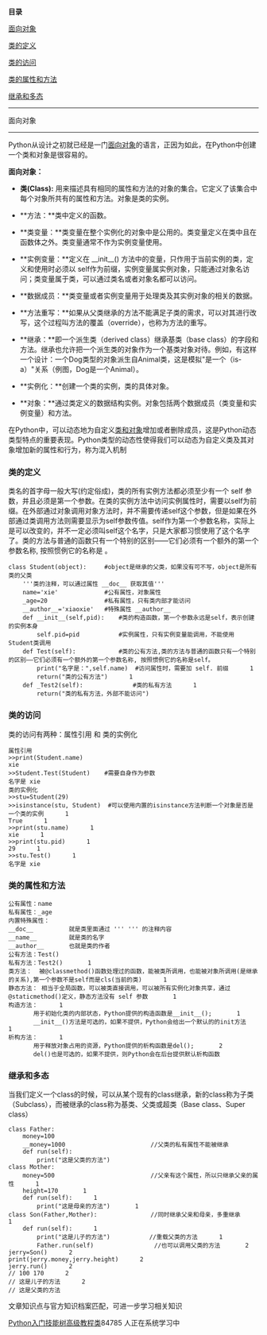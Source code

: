 **目录**

[面向对象](#t0)

[类的定义](#t1)

[类的访问](#t2)

[类的属性和方法](#t3)

[继承和多态](#t4)

* * *

面向对象
----

Python从设计之初就已经是一门[面向对象](https://so.csdn.net/so/search?q=%E9%9D%A2%E5%90%91%E5%AF%B9%E8%B1%A1&spm=1001.2101.3001.7020)的语言，正因为如此，在Python中创建一个类和对象是很容易的。

**面向对象：**

*   **类(Class):** 用来描述具有相同的属性和方法的对象的集合。它定义了该集合中每个对象所共有的属性和方法。对象是类的实例。
*   **方法：**类中定义的函数。
*   **类变量：**类变量在整个实例化的对象中是公用的。类变量定义在类中且在函数体之外。类变量通常不作为实例变量使用。
*   **实例变量：**定义在 \_\_init\_\_() 方法中的变量，只作用于当前实例的类，定义和使用时必须以 self作为前缀，实例变量属实例对象，只能通过对象名访问；类变量属于类，可以通过类名或者对象名都可以访问。
*   **数据成员：**类变量或者实例变量用于处理类及其实例对象的相关的数据。
*   **方法重写：**如果从父类继承的方法不能满足子类的需求，可以对其进行改写，这个过程叫方法的覆盖（override），也称为方法的重写。
*   **继承：**即一个派生类（derived class）继承基类（base class）的字段和方法。继承也允许把一个派生类的对象作为一个基类对象对待。例如，有这样一个设计：一个Dog类型的对象派生自Animal类，这是模拟"是一个（is-a）"关系（例图，Dog是一个Animal）。
*   **实例化：**创建一个类的实例，类的具体对象。
*   **对象：**通过类定义的数据结构实例。对象包括两个数据成员（类变量和实例变量）和方法。

在Python中，可以动态地为自定义[类和对象](https://so.csdn.net/so/search?q=%E7%B1%BB%E5%92%8C%E5%AF%B9%E8%B1%A1&spm=1001.2101.3001.7020)增加或者删除成员，这是Python动态类型特点的重要表现。Python类型的动态性使得我们可以动态为自定义类及其对象增加新的属性和行为，称为混入机制

### 类的定义

类名的首字母一般大写(约定俗成)，类的所有实例方法都必须至少有一个 self 参数，并且必须是第一个参数。在类的实例方法中访问实例属性时，需要以self为前缀。在外部通过对象调用对象方法时，并不需要传递self这个参数，但是如果在外部通过类调用方法则需要显示为self参数传值。self作为第一个参数名称，实际上是可以改变的，并不一定必须叫self这个名字，只是大家都习惯使用了这个名字了。类的方法与普通的函数只有一个特别的区别——它们必须有一个额外的第一个参数名称, 按照惯例它的名称是 。

```
class Student(object):     #object是继承的父类，如果没有可不写，object是所有类的父类      
    '''类的注释，可以通过属性 __doc__ 获取其值'''      
    name='xie'             #公有属性，对象属性      
    _age=20                #私有属性，只有类内部才能访问      
    __author__='xiaoxie'   #特殊属性 __author__      
    def __init__(self,pid):    #类的构造函数，第一个参数永远是self，表示创建的实例本身      
        self.pid=pid           #实例属性，只有实例变量能调用，不能使用Student类调用      
    def Test(self):            #类的公有方法,类的方法与普通的函数只有一个特别的区别——它们必须有一个额外的第一个参数名称, 按照惯例它的名称是self。      
        print("名字是：",self.name)  #访问属性时，需要加 self. 前缀      1
        return("类的公有方法")      1
    def _Test2(self):              #类的私有方法      1
        return("类的私有方法，外部不能访问")
```


### 类的访问

类的访问有两种：属性引用 和 类的实例化

```
属性引用      
>>print(Student.name)      
xie      
>>Student.Test(Student)    #需要自身作为参数      
名字是 xie       
类的实例化      
>>stu=Student(29)      
>>isinstance(stu, Student)  #可以使用内置的isinstance方法判断一个对象是否是一个类的实例      1
True      1
>>print(stu.name)      1
xie      1
>>print(stu.pid)      1
29      1
>>stu.Test()      1
名字是 xie
```


### 类的属性和方法

```
公有属性：name      
私有属性：_age      
内置特殊属性：      
__doc__          就是类里面通过 ''' ''' 的注释内容      
__name__         就是类的名字      
__author__       也就是类的作者       
公有方法：Test()      
私有方法：Test2()       1
类方法：  被@classmethod()函数处理过的函数，能被类所调用，也能被对象所调用(是继承的关系),第一个参数不是self而是cls(当前的类)      1
静态方法： 相当于全局函数，可以被类直接调用，可以被所有实例化对象共享，通过@staticmethod()定义，静态方法没有 self 参数       1
构造方法：      1
       用于初始化类的内部状态，Python提供的构造函数是__init__();       1
       __init__()方法是可选的，如果不提供，Python会给出一个默认的的init方法       1
析构方法：      1
       用于释放对象占用的资源，Python提供的析构函数是del();       2
       del()也是可选的，如果不提供，则Python会在后台提供默认析构函数
```


### 继承和多态

当我们定义一个class的时候，可以从某个现有的class继承，新的class称为子类（Subclass），而被继承的class称为基类、父类或超类（Base class、Super class）

```
class Father:      
    money=100      
    __money=1000                        //父类的私有属性不能被继承       
    def run(self):      
        print("这是父类的方法")       
class Mother:      
    money=500                           //父亲有这个属性，所以只继承父亲的属性      1
    height=170       1
    def run(self):      1
        print("这是母亲的方法")       1
class Son(Father,Mother):               //同时继承父亲和母亲，多重继承      1
    def run(self):      1
        print("这是儿子的方法")           //重载父类的方法      1
        Father.run(self)                 //也可以调用父类的方法       2
jerry=Son()      2
print(jerry.money,jerry.height)      2
jerry.run()      2
// 100 170      2
// 这是儿子的方法      2
// 这是父类的方法
```


文章知识点与官方知识档案匹配，可进一步学习相关知识

[Python入门技能树](https://edu.csdn.net/skill/python/python-3-258)[高级教程](https://edu.csdn.net/skill/python/python-3-258)[类](https://edu.csdn.net/skill/python/python-3-258)84785 人正在系统学习中